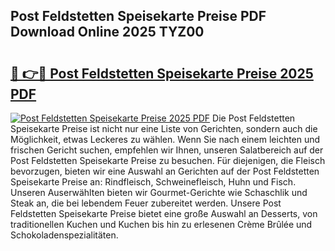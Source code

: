## Post Feldstetten Speisekarte Preise PDF Download Online 2025 TYZ00

# <h2><a href="http://gccei3.nevu.top/?p=Post+Feldstetten+Speisekarte+Preise">🔗 👉🔴 Post Feldstetten Speisekarte Preise 2025 PDF</a></h2>

[![Post Feldstetten Speisekarte Preise 2025 PDF](https://i.imgur.com/dBaPXMq.png)](http://gccei3.nevu.top/?p=Post+Feldstetten+Speisekarte+Preise)
Die Post Feldstetten Speisekarte Preise ist nicht nur eine Liste von Gerichten, sondern auch die Möglichkeit, etwas Leckeres zu wählen. Wenn Sie nach einem leichten und frischen Gericht suchen, empfehlen wir Ihnen, unseren Salatbereich auf der Post Feldstetten Speisekarte Preise zu besuchen. Für diejenigen, die Fleisch bevorzugen, bieten wir eine Auswahl an Gerichten auf der Post Feldstetten Speisekarte Preise an: Rindfleisch, Schweinefleisch, Huhn und Fisch. Unseren Auserwählten bieten wir Gourmet-Gerichte wie Schaschlik und Steak an, die bei lebendem Feuer zubereitet werden. Unsere Post Feldstetten Speisekarte Preise bietet eine große Auswahl an Desserts, von traditionellen Kuchen und Kuchen bis hin zu erlesenen Crème Brûlée und Schokoladenspezialitäten.
